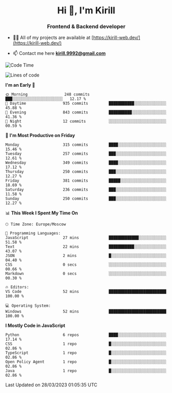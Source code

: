 <h1 align="center">Hi 👋, I'm Kirill</h1>
<h3 align="center">Frontend & Backend developer</h3>

- 👨‍💻 All of my projects are available at [https://kirill-web.dev/](https://kirill-web.dev/)

- 📫 Contact me here **kirill.9992@gmail.com**











<!--START_SECTION:waka-->
![Code Time](http://img.shields.io/badge/Code%20Time-1%2C296%20hrs%2041%20mins-blue)

![Lines of code](https://img.shields.io/badge/From%20Hello%20World%20I%27ve%20Written-2.7%20million%20lines%20of%20code-blue)

**I'm an Early 🐤** 

```text
🌞 Morning                248 commits         ███░░░░░░░░░░░░░░░░░░░░░░   12.17 % 
🌆 Daytime                935 commits         ███████████░░░░░░░░░░░░░░   45.88 % 
🌃 Evening                843 commits         ██████████░░░░░░░░░░░░░░░   41.36 % 
🌙 Night                  12 commits          ░░░░░░░░░░░░░░░░░░░░░░░░░   00.59 % 
```
📅 **I'm Most Productive on Friday** 

```text
Monday                   315 commits         ████░░░░░░░░░░░░░░░░░░░░░   15.46 % 
Tuesday                  257 commits         ███░░░░░░░░░░░░░░░░░░░░░░   12.61 % 
Wednesday                349 commits         ████░░░░░░░░░░░░░░░░░░░░░   17.12 % 
Thursday                 250 commits         ███░░░░░░░░░░░░░░░░░░░░░░   12.27 % 
Friday                   381 commits         █████░░░░░░░░░░░░░░░░░░░░   18.69 % 
Saturday                 236 commits         ███░░░░░░░░░░░░░░░░░░░░░░   11.58 % 
Sunday                   250 commits         ███░░░░░░░░░░░░░░░░░░░░░░   12.27 % 
```


📊 **This Week I Spent My Time On** 

```text
🕑︎ Time Zone: Europe/Moscow

💬 Programming Languages: 
JavaScript               27 mins             █████████████░░░░░░░░░░░░   51.58 % 
Text                     22 mins             ███████████░░░░░░░░░░░░░░   43.07 % 
JSON                     2 mins              █░░░░░░░░░░░░░░░░░░░░░░░░   04.40 % 
CSS                      0 secs              ░░░░░░░░░░░░░░░░░░░░░░░░░   00.66 % 
Markdown                 0 secs              ░░░░░░░░░░░░░░░░░░░░░░░░░   00.30 % 

🔥 Editors: 
VS Code                  52 mins             █████████████████████████   100.00 % 

💻 Operating System: 
Windows                  52 mins             █████████████████████████   100.00 % 
```

**I Mostly Code in JavaScript** 

```text
Python                   6 repos             ████░░░░░░░░░░░░░░░░░░░░░   17.14 % 
CSS                      1 repo              █░░░░░░░░░░░░░░░░░░░░░░░░   02.86 % 
TypeScript               1 repo              █░░░░░░░░░░░░░░░░░░░░░░░░   02.86 % 
Open Policy Agent        1 repo              █░░░░░░░░░░░░░░░░░░░░░░░░   02.86 % 
Java                     1 repo              █░░░░░░░░░░░░░░░░░░░░░░░░   02.86 % 
```




 Last Updated on 28/03/2023 01:05:35 UTC
<!--END_SECTION:waka-->
